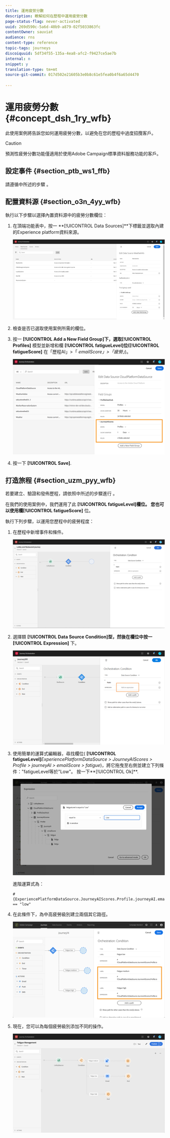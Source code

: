 ```yaml
---
title: 運用疲勞分數
description: 瞭解如何在歷程中運用疲勞分數
page-status-flag: never-activated
uuid: 269d590c-5a6d-40b9-a879-02f5033863fc
contentOwner: sauviat
audience: rns
content-type: reference
topic-tags: journeys
discoiquuid: 5df34f55-135a-4ea8-afc2-f9427ce5ae7b
internal: n
snippet: y
translation-type: tm+mt
source-git-commit: 017d502e21605b3e0b8c61e5fea0b4f6a65d4470

---
```



# 運用疲勞分數 {#concept_dsh_1ry_wfb}

此使用案例將告訴您如何運用疲勞分數，以避免在您的歷程中過度招攬客戶。

>[!CAUTION]
>
>預測性疲勞分數功能僅適用於使用Adobe Campaign標準資料服務功能的客戶。

## 設定事件 {#section_ptb_ws1_ffb}

請遵循中所述的步驟 [](../event/about-events.md)。

## 配置資料源 {#section_o3n_4yy_wfb}

執行以下步驟以選擇內置資料源中的疲勞分數欄位：

1. 在頂端功能表中，按一 **[!UICONTROL Data Sources]**下標籤並選取內建的Experience platform資料來源。

   ![](../assets/journey23.png)

1. 檢查是否已選取使用案例所需的欄位。
1. 按一 **[!UICONTROL Add a New Field Group]**下，選取**[!UICONTROL Profiles]** 模型並新增和欄 **[!UICONTROL fatigueLevel]**位(**[!UICONTROL fatigueScore]** 在「歷程AI」>「 _emailScore」>「疲勞」_)。

   ![](../assets/journeyuc3_1.png)

1. 按一下 **[!UICONTROL Save]**.

## 打造旅程 {#section_uzm_pyy_wfb}

若要建立、驗證和發佈歷程，請依照中所述的步驟進行 [](../building-journeys/journey.md)。

在我們的使用案例中，我們運用了此 **[!UICONTROL fatigueLevel]**欄位。 您也可以使用欄**[!UICONTROL fatigueScore]** 位。

執行下列步驟，以運用您歷程中的疲勞程度：

1. 在歷程中新增事件和條件。

   ![](../assets/journeyuc2_14.png)

1. 選擇類 **[!UICONTROL Data Source Condition]**型，然後在欄位中按一**[!UICONTROL Expression]** 下。

   ![](../assets/journeyuc3_2.png)

1. 使用簡單的運算式編輯器，尋找欄位( **[!UICONTROL fatigueLevel]**_ExperiencePlatformDataSource > JourneyAIScores > Profile > journeyAI > emailScore > fatigue_)，將它拖曳至右側並建立下列條件：&quot;fatigueLevel等於&quot;Low&quot;。 按一下**[!UICONTROL Ok]**.

   ![](../assets/journeyuc3_3.png)

   進階運算式為：

   ```
   #{ExperiencePlatformDataSource.JourneyAIScores.Profile.journeyAI.emailScore.fatigue.fatigueLevel} == "low"
   ```

1. 在此條件下，為中高疲勞級別建立兩個其它路徑。

   ![](../assets/journeyuc3_4.png)

1. 現在，您可以為每個疲勞級別添加不同的操作。

   ![](../assets/journeyuc3_5.png)
